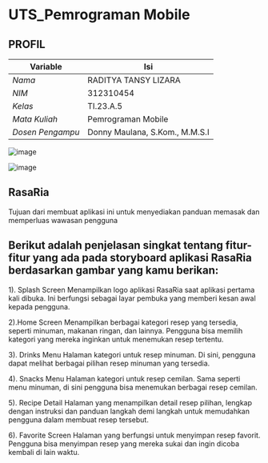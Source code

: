 # UTS_Pemrograman Mobile
## PROFIL
| Variable           |             Isi            |
| -------------------|----------------------------|
| *Nama*           |         RADITYA TANSY LIZARA       |
| *NIM*            |          312310454       |
| *Kelas*          |          TI.23.A.5         |
| *Mata Kuliah*    |     Pemrograman Mobile     |
| *Dosen Pengampu* |Donny Maulana, S.Kom., M.M.S.I  |


![image](https://github.com/user-attachments/assets/7a5dffeb-97df-400f-8b42-ebcf9b404426)


![image](https://github.com/user-attachments/assets/9770769b-78f2-4954-a57f-6ed9ec9dde1a)



## RasaRia
Tujuan dari membuat aplikasi ini untuk menyediakan panduan memasak dan memperluas wawasan pengguna


## Berikut adalah penjelasan singkat tentang fitur-fitur yang ada pada storyboard aplikasi RasaRia berdasarkan gambar yang kamu berikan:

1). Splash Screen 
Menampilkan logo aplikasi RasaRia saat aplikasi pertama kali dibuka. Ini berfungsi sebagai layar pembuka yang memberi kesan awal kepada pengguna.

2).Home Screen 
Menampilkan berbagai kategori resep yang tersedia, seperti minuman, makanan ringan, dan lainnya. Pengguna bisa memilih kategori yang mereka inginkan untuk menemukan resep tertentu.

3). Drinks Menu 
Halaman kategori untuk resep minuman. Di sini, pengguna dapat melihat berbagai pilihan resep minuman yang tersedia.

4). Snacks Menu 
Halaman kategori untuk resep cemilan. Sama seperti menu minuman, di sini pengguna bisa menemukan berbagai resep cemilan.

5). Recipe Detail 
Halaman yang menampilkan detail resep pilihan, lengkap dengan instruksi dan panduan langkah demi langkah untuk memudahkan pengguna dalam membuat resep tersebut.

6). Favorite Screen 
Halaman yang berfungsi untuk menyimpan resep favorit. Pengguna bisa menyimpan resep yang mereka sukai dan ingin dicoba kembali di lain waktu.
